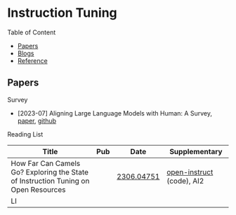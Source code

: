 # Instruction Tuning

Table of Content

- [Papers](#papers)
- [Blogs](#blogs)
- [Reference](#reference)

## Papers

Survey

- [2023-07] Aligning Large Language Models with Human: A Survey, [paper](https://arxiv.org/abs/2307.12966), [github](https://github.com/GaryYufei/AlignLLMHumanSurvey)

Reading List

| Title                                                                                          | Pub          | Date                                          | Supplementary                                                          |
| ---------------------------------------------------------------------------------------------- | ------------ | --------------------------------------------- | ---------------------------------------------------------------------- |
| How Far Can Camels Go? Exploring the State of Instruction Tuning on Open Resources             |              | [2306.04751](https://arxiv.org/abs/2306.04751)   | [open-instruct](https://github.com/allenai/open-instruct) (code), AI2     |
| LI